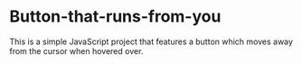 # Button-that-runs-from-you

This is a simple JavaScript project that features a button which moves away from the cursor when hovered over.

